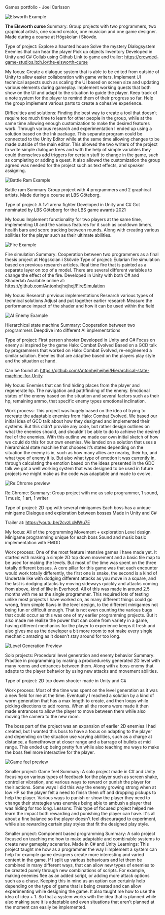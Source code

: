 Games portfolio - Joel Carlsson

![Elsworth Example](elsworthImage.png)

**The Elsworth curse**
Summary:
Group projects with two 
programmers, two graphical 
artists, one sound creator, one 
musician and one 
game designer.
Made during a course at
Högskolan i Skövde.

Type of project:
Explore a haunted house
Solve the mystery
Dialogsystem
Enemies that can hear the player
Pick up objects
Inventory
Developed in Unity and C#
Collab using Github
Link to game and trailer:
https://crowded-game-studios.itch.io/the-elsworth-curse

My focus:
Create a dialogue system that is able to be edited from outside of Unity to allow easier collaboration with game writers. Implement UI technical aspects such as scaling the UI based on screen size and updating various elements during gameplay. Implement working quests that both show on the UI and adapt to the situation to guide the player. Keep track of a note system for the player to remind them of their progress so far. Help the group implement various parts to create a cohesive experience.

Difficulties and solutions:
Finding the best way to create a tool that doesn’t require too much time to learn for other people in the group, while at the same time allowing enough customization to make the desired features work. Through various research and experimentation I ended up using a solution based on the Ink package. This separate program could be connected to the Unity Editor while at the same time allowing changes to be made outside of the main editor. This allowed the two writers of the project to write simple dialogue trees and with the help of simple variables they could themselves add triggers for certain stuff to change in the game, such as completing or adding a quest. It also allowed the customization the group agreed was needed for the project such as text effects, and speaker assigning.


![Battle Ram Example](battleRamImage.png)

Battle ram
Summary
Group project with 4 programmers
and 2 graphical artists. Made during a
course at LBS Göteborg.

Type of project:
A 1v1 arena fighter
Developed in Unity and C#
Got nominated by LBS Göteborg for the
LBS game awards 2021

My focus:
Implement functionality for two players at the same time, implementing UI and the various features for it such as cooldown timers, health bars and score tracking between rounds. Along with creating various abilities for the player such as their ultimate abilities.


![Fire Example](fireSimulationPreview.gif)

Fire simulation
Summary:
Cooperation between two programmers as a final thesis project at Högskolan i Skövde
Type of project:
Eularian fire simulation based on previous research articles. Real time fire that is painted as a separate layer on top of a model. There are several different variables to change the effect of the fire.
Developed in Unity with both C# and Shaderlab
Available online at:
https://github.com/Antonhejhejhej/FireSimulation

My focus:
Research previous implementations
Research various types of technical 
solutions
Adjust and put together earlier research
Measure the performance impact of the
shader and how it can be used within the field


![AI Enemy Example](pathFindPreview.png)

Hierarchical state machine
Summary:
Cooperation between two programmers
Deepdive into different AI implementations

Type of project:
First person shooter
Developed in Unity and C#
Focus on enemy ai inspired by the game Halo: Combat Evolved
Based on a GCD talk by programmers that worked on Halo: Combat Evolved, re-engineered a similar solution.
Enemies that are adaptive based on the players play style and the situation at hand.

Can be found at:
https://github.com/Antonhejhejhej/Hierarchical-state-machine-for-Unity

My focus:
Enemies that can find hiding places from the player and regenerate hp.
The navigation and pathfinding of the enemy.
Emotional states of the enemy based on the situation and several factors such as their hp, remaining ammo, that specific enemy types emotional inclination.

Work process:
This project was hugely based on the idea of trying to recreate the adaptable enemies from Halo: Combat Evolved. We based our initial idea of GCD talk about how they designed and implemented their systems. But this didn’t provide any code, but rather design outlines on what the enemies should, and shouldn’t be able to do to achieve the desired feel of the enemies. With this outline we made our own initial sketch of how we could do this for our own enemies. We landed on a solution that uses a hierarchical state machine that chooses it’s states depending on the situation the enemy is in, such as how many allies are nearby, their hp, and what type of enemy it is. But also what type of emotion it was currently in, through calculating the emotion based on the ideas presented in the GDC talk we got a well working system that was designed to be used in future projects we might make as the code was adaptable and made to evolve. 


![Re:Chrome preview](reChromePreview.png)

Re:Chrome:
Summary:
Group project with me as sole programmer, 
1 sound, 1 music, 1 art, 1 writer

Type of project:
2D rpg with several minigames
Each boss has a unique minigame
Dialogue and exploration between bosses
Made in Unity and C#

Trailer at:
https://youtu.be/2cvzLcMWu7E

My focus:
All of the programming
Movement + exploration
Level design
Minigame programming unique for each boss
Sound and music basic implementation with FMOD

Work process:
One of the most feature intensive games i have made yet. It started with making a simple 2D top down movement and a basic tile map to be used for making the levels. But most of the time was spent on the three totally different bosses. A core pillar for this game was that each encounter would work totally differently, the first one is snake, the second is a kind of Undertale like with dodging different attacks as you move in a square, and the last is dodging attacks by moving sideways quickly and attacks coming from above, kind of like in Everhood. All of this was made in around 2.5 months with me as the single programmer. This required lots of testing unlike most projects I have worked on, as many different things could go wrong, from simple flaws in the level design, to the different minigames not being fun or difficult enough. That is not even counting the various bugs that could occur as this was one of my earlier programming projects. But it also made me realize the power that can come from variety in a game, having different mechanics for the player to experience keeps it fresh and also gives me as the developer a bit more room to not make every single mechanic amazing as it doesn’t stay around for too long.


![Level Generation Preview](levelGeneration.png)

Solo projects:
Procedural level generation and enemy behavior 
Summary: Practice in programming by making a prodcedureky generated 2D level with many rooms and entrances between them. Along with a boss enemy that adapts to the player behavior by using new attacks and movement abilities.

Type of project:
2D top down shooter made in Unity and C#

Work process:
Most of the time was spent on the level generation 
as it was a new field for me at the time. 
Eventually I reached a solution by a kind of worm 
generation that has a max length to create, and then 
loops while picking directions to add rooms. 
When all the rooms were made it then made entrances
to allow the player to move between them while also 
moving the camera to the new room.

The boss part of the project was an expansion of earlier 2D 
enemies I had created, but I wanted this boss to have a focus 
on adapting to the player and depending on the situation use 
varying abilities, such as a charge at distance, a flamethrower 
at closer range and a barrage of bullets at mid range. 
This ended up being pretty fun while also teaching me ways 
to make the boss feel more interactive for the player.


![Game feel preview](miniRpg.png)

Smaller project: Game feel
Summary: A solo project made in C# and Unity focusing on various types of feedback for the player such as screen shake, controller vibration, and various ways to reward or punish the player for their actions. Some ways I did this way the enemy growing strong when at low HP so the player felt a need to finish them off and dropping pickups to help the player. Various ways to punish or show the player they need to change their strategies was enemies being able to ambush a player that was hiding for too long.
Lessons: This type of focused project helped me learn the impact both rewarding and punishing the player can have. It's all about a fine balance so the player doesn't feel discouraged to experiment, while also rewarding certain play styles that fit the designed play style.



Smaller project: Component based programming
Summary: A solo project focused on teaching me how to make adaptable and combinable systems to create new gameplay scenarios. Made in C# and Unity
Learnings: This project taught me how as a programmer the way I implement a system can help for example game designers create more interesting and varied content in the game. If I split up various behaviours and let them be combined in many different ways, that can allow new types of enemies to be created purely through new combinations of scripts. For example, making enemies flee as an added script, or adding more attack options such as a chase. Keeping this in mind as an option can certainly help depending on the type of game that is being created and can allow experimenting while designing the game. It also taught me how to use the idea of idea + 1. So that a system works with the idea that is planned while also making sure it is adaptable and even situations that aren't planned at the moment can easily be implemented.

